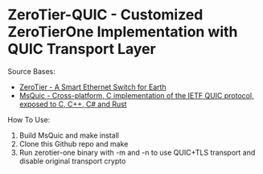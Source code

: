 ZeroTier-QUIC - Customized ZeroTierOne Implementation with QUIC Transport Layer
======

Source Bases: 
 - [ZeroTier - A Smart Ethernet Switch for Earth](https://github.com/zerotier/ZeroTierOne)
 - [MsQuic - Cross-platform, C implementation of the IETF QUIC protocol, exposed to C, C++, C# and Rust](https://github.com/microsoft/msquic)

How To Use:
 1. Build MsQuic and make install
 2. Clone this Github repo and make
 3. Run zerotier-one binary with -m and -n to use QUIC+TLS transport and disable original transport crypto
